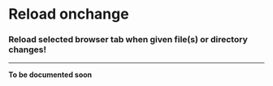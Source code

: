 # Reload onchange

### Reload selected browser tab when given file(s) or directory changes!
---
**To be documented soon**